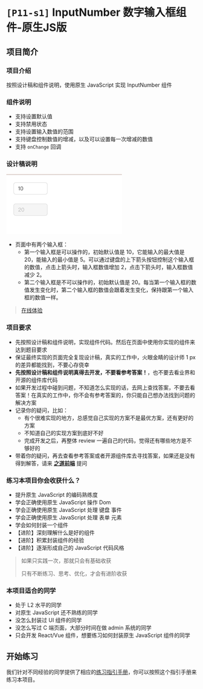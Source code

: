 # `[P11-s1]` InputNumber 数字输入框组件-原生JS版

## 项目简介

### 项目介绍

按照设计稿和组件说明，使用原生 JavaScript 实现 InputNumber 组件



### 组件说明

- 支持设置默认值
- 支持禁用状态
- 支持设置输入数值的范围
- 支持键盘控制数值的增减，以及可以设置每一次增减的数值
- 支持 `onChange` 回调



### 设计稿说明

![s1 设计稿](./design/design_inputnumber1.png)

- 页面中有两个输入框：
  - 第一个输入框是可以操作的，初始默认值是 10，它能输入的最大值是 20，能输入的最小值是 5。可以通过键盘的上下箭头按钮控制这个输入框的数值，点击上箭头时，输入框数值增加 2，点击下箭头时，输入框数值减少 2。
  - 第二个输入框是不可以操作的，初始默认值是 20。每当第一个输入框的数值发生变化时，第二个输入框的数值会跟着发生变化，保持跟第一个输入框的数值一样。


> [在线体验](https://zhidaofe.github.io/P11-inputnumber-component/s1/index.html)



### 项目要求

- 先按照设计稿和组件说明，实现组件代码。然后在页面中使用你实现的组件来达到题目要求
- 保证最终实现的页面完全复现设计稿，真实的工作中，火眼金睛的设计师 1 px 的差异都能找到，不要心存侥幸
- **先按照设计稿和组件说明真得去开发，不要看参考答案！**，也不要去看业界和开源的组件库代码
- 如果开发过程中碰到问题，不知道怎么实现的话，去网上查找答案，不要去看答案！在真实的工作中，你不会有参考答案的，你只能自己想办法找到问题的解决方案
- 记录你的疑问，比如：
  - 有个很难实现的地方，总感觉自己实现的方案不是最优方案，还有更好的方案
  - 不知道自己的实现方案到底好不好
  - 完成开发之后，再整体 review 一遍自己的代码，觉得还有哪些地方是不够好的
- 带着你的疑问，再去查看参考答案或者开源组件库去寻找答案，如果还是没有得到解答，请来 [**之道前端**](https://kcnrozgf41zs.feishu.cn/wiki/PBj0w5rjUiEWVgktZE0caKOunNc) 提问



### 练习本项目你会收获什么？

- 提升原生 JavaScript 的编码熟练度
- 学会正确使用原生 JavaScript 操作 Dom
- 学会正确使用原生 JavaScript 处理 键盘 事件
- 学会正确使用原生 JavaScript 处理 表单 元素
- 学会如何封装一个组件
- 【进阶】深刻理解什么是好的组件
- 【进阶】积累封装组件的经验
- 【进阶】逐渐形成自己的 JavaScript 代码风格

> 如果只实践一次，那就只会有基础收获
>
> 只有不断练习、思考、优化，才会有进阶收获



### 本项目适合的同学

- 处于 L2 水平的同学
- 对原生 JavaScript 还不熟练的同学
- 没怎么封装过 UI 组件的同学
- 没怎么写过 C 端页面，大部分时间在做 admin 系统的同学
- 只会开发 React/Vue 组件，想要练习如何封装原生 JavaScript 组件的同学



## 开始练习

我们针对不同经验的同学提供了相应的[练习指引手册](https://kcnrozgf41zs.feishu.cn/wiki/An7GwvUQrirdvdkJdQ9c4q3Rndd)，你可以按照这个指引手册来练习本项目。


